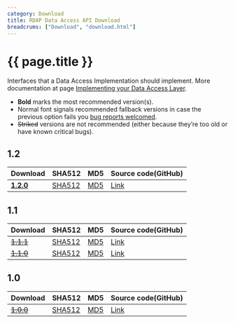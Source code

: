 ```yaml
---
category: Download
title: RDAP Data Access API Download
breadcrums: ["Download", "download.html"]
---
```


# {{ page.title }}

Interfaces that a Data Access Implementation should implement. More documentation at page [Implementing your Data Access Layer](data-access-layer.html).

- **Bold** marks the most recommended version(s).
- Normal font signals recommended fallback versions in case the previous option fails you [bug reports welcomed](https://github.com/NICMx/rdap-data-access-api/issues).
- ~~Striked~~ versions are not recommended (either because they’re too old or have known critical bugs).

## 1.2

|Download |SHA512    |MD5    |Source code(GitHub)|
|:--------|:---------|:------|:---------|
|[**1.2.0**](https://github.com/NICMx/releases/raw/master/RedDog/rdap-data-access-api-1.2.0.jar)|[SHA512](https://github.com/NICMx/releases/raw/master/RedDog/rdap-data-access-api-1.2.0.jar.sha)|[MD5](https://github.com/NICMx/releases/raw/master/RedDog/rdap-data-access-api-1.2.0.jar.md5)|[Link](https://github.com/NICMx/rdap-data-access-api/tree/v1.2.0)|

## 1.1

|Download |SHA512    |MD5    |Source code(GitHub)|
|:--------|:---------|:------|:---------|
|[~~1.1.1~~](https://github.com/NICMx/releases/raw/master/RedDog/rdap-data-access-api-1.1.1.jar)|[SHA512](https://github.com/NICMx/releases/raw/master/RedDog/rdap-data-access-api-1.1.1.jar.sha)|[MD5](https://github.com/NICMx/releases/raw/master/RedDog/rdap-data-access-api-1.1.1.jar.md5)|[Link](https://github.com/NICMx/rdap-data-access-api/tree/v1.1.1)|
|[~~1.1.0~~](https://github.com/NICMx/releases/raw/master/RedDog/rdap-data-access-api-1.1.0.jar)|[SHA512](https://github.com/NICMx/releases/raw/master/RedDog/rdap-data-access-api-1.1.0.jar.sha)|[MD5](https://github.com/NICMx/releases/raw/master/RedDog/rdap-data-access-api-1.1.0.jar.md5)|[Link](https://github.com/NICMx/rdap-data-access-api/tree/v1.1.0)|

## 1.0

|Download |SHA512    |MD5    |Source code(GitHub)|
|:--------|:---------|:------|:---------|
|[~~1.0.0~~](https://github.com/NICMx/releases/raw/master/RedDog/rdap-data-access-api-1.0.jar)|[SHA512](https://github.com/NICMx/releases/raw/master/RedDog/rdap-data-access-api-1.0.sha)|[MD5](https://github.com/NICMx/releases/raw/master/RedDog/rdap-data-access-api-1.0.md5)|[Link](https://github.com/NICMx/rdap-data-access-api/tree/v1.0.0)|

